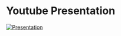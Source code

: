 Youtube Presentation
======================
[![Presentation](https://img.youtube.com/vi/ftiw_-indh0/1.jpg)](https://www.youtube.com/watch?v=ftiw_-indh0)